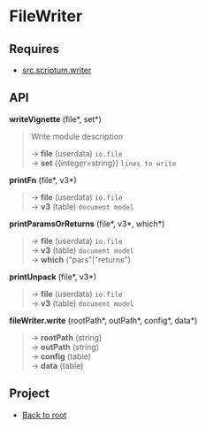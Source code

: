 # FileWriter



## Requires

+ [src.scriptum.writer](src.scriptum.writer.md)

## API

**writeVignette** (file\*, set\*)  

> Write module description  
>
> &rarr; **file** (userdata) `io.file`  
> &rarr; **set** ({integer=string}) `lines to write`  

**printFn** (file\*, v3\*)  
> &rarr; **file** (userdata) `io.file`  
> &rarr; **v3** (table) `document model`  

**printParamsOrReturns** (file\*, v3\*, which\*)  
> &rarr; **file** (userdata) `io.file`  
> &rarr; **v3** (table) `document model`  
> &rarr; **which** ("pars"|"returns")  

**printUnpack** (file\*, v3\*)  
> &rarr; **file** (userdata) `io.file`  
> &rarr; **v3** (table) `document model`  

**fileWriter.write** (rootPath\*, outPath\*, config\*, data\*)  
> &rarr; **rootPath** (string)  
> &rarr; **outPath** (string)  
> &rarr; **config** (table)  
> &rarr; **data** (table)  

## Project

+ [Back to root](README.md)
